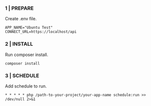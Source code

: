 ### 1 | PREPARE
Create .env file.
```dotenv
APP_NAME="Ubuntu Test"
CONNECT_URL=https://localhost/api
```

### 2 | INSTALL
Run composer install.
```dotenv
composer install
```

### 3 | SCHEDULE
Add schedule to run.
```
* * * * * php /path-to-your-project/your-app-name schedule:run >> /dev/null 2>&1
```
